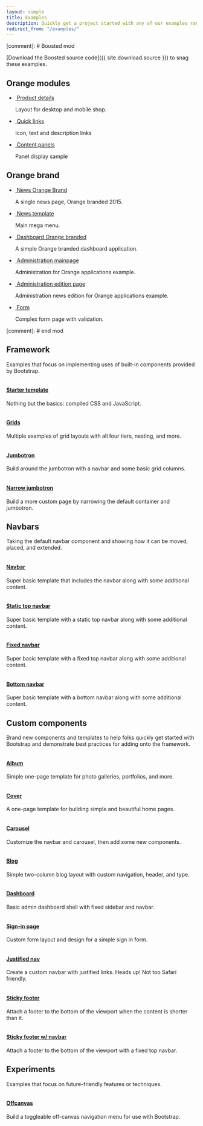 ```yaml
---
layout: simple
title: Examples
description: Quickly get a project started with any of our examples ranging from using parts of the framework to custom components and layouts.
redirect_from: "/examples/"
---
```


[comment]: # Boosted mod

[Download the Boosted source code]({{ site.download.source }}) to snag these examples.

## Orange modules

<ul class="row bd-examples">
  <li class="col-6 col-md-4">
    <a href="{{ site.baseurl }}/docs/{{ site.docs_version }}/examples/module-012-product-details/">
      <img class="img-thumbnail" src="{{ site.baseurl }}/docs/{{ site.docs_version }}/examples/screenshots/module-012-product-details.png" alt="">
      <span class="h4">Product details</span>
    </a>    
    <p>Layout for desktop and mobile shop.</p>
  </li>

  <li class="col-6 col-md-4">
    <a href="{{ site.baseurl }}/docs/{{ site.docs_version }}/examples/module-002-quick-links/">
      <img class="img-thumbnail" src="{{ site.baseurl }}/docs/{{ site.docs_version }}/examples/screenshots/module-002-quick-links.png" alt="">
      <span class="h4">Quick links</span>
    </a>
    <p>Icon, text and description links</p>
  </li>

  <li class="col-6 col-md-4">
    <a href="{{ site.baseurl }}/docs/{{ site.docs_version }}/examples/module-006-content-panel/">
      <img class="img-thumbnail" src="{{ site.baseurl }}/docs/{{ site.docs_version }}/examples/screenshots/module-006-content-panels.png" alt="">
      <span class="h4">Content panels</span>
    </a>
    <p>Panel display sample</p>
  </li>
</ul>

## Orange brand

<ul class="row bd-examples">
  <li class="col-6 col-md-4">
    <a href="{{ site.baseurl }}/docs/{{ site.docs_version }}/examples/orange-brand-2015/">
      <img class="img-thumbnail" src="{{ site.baseurl }}/docs/{{ site.docs_version }}/examples/screenshots/brand_2015.jpg" alt="">
      <span class="h4">News Orange Brand</span>
    </a>
    <p>A single news page, Orange branded 2015.</p>
  </li>

  <li class="col-6 col-md-4">
    <a href="{{ site.baseurl }}/docs/{{ site.docs_version }}/examples/orange-news/">
      <img class="img-thumbnail" src="{{ site.baseurl }}/docs/{{ site.docs_version }}/examples/screenshots/example_news.jpg" alt="">
      <span class="h4">News template</span>
    </a>
    <p>Main mega menu.</p>
  </li>

  <li class="col-6 col-md-4">
    <a href="{{ site.baseurl }}/docs/{{ site.docs_version }}/examples/orange-dashboard/">
      <img class="img-thumbnail" src="{{ site.baseurl }}/docs/{{ site.docs_version }}/examples/screenshots/example_dashboard.jpg" alt="">
      <span class="h4">Dashboard Orange branded</span>
    </a>
    <p>A simple Orange branded dashboard application.</p>
  </li>

  <li class="col-6 col-md-4">
    <a href="{{ site.baseurl }}/docs/{{ site.docs_version }}/examples/orange-admin/">
      <img class="img-thumbnail" src="{{ site.baseurl }}/docs/{{ site.docs_version }}/examples/screenshots/example_admin.jpg" alt="">
      <span class="h4">Administration mainpage</span>
    </a>
    <p>Administration for Orange applications example.</p>
  </li>

  <li class="col-6 col-md-4">
    <a href="{{ site.baseurl }}/docs/{{ site.docs_version }}/examples/orange-admin/edit.html">
      <img class="img-thumbnail" src="{{ site.baseurl }}/docs/{{ site.docs_version }}/examples/screenshots/example_admin.jpg" alt="">
      <span class="h4">Administration edition page</span>
    </a>
    <p>Administration news edition for Orange applications example.</p>
  </li>

  <li class="col-6 col-md-4">
    <a href="{{ site.baseurl }}/docs/{{ site.docs_version }}/examples/orange-form/">
      <img class="img-thumbnail" src="{{ site.baseurl }}/docs/{{ site.docs_version }}/examples/screenshots/example_form.jpg" alt="">
      <span class="h4">Form</span>
    </a>
    <p>Complex form page with validation.</p>
  </li>
</ul>


[comment]: # end mod


## Framework

Examples that focus on implementing uses of built-in components provided by Bootstrap.

<div class="row bd-examples">
  <div class="col-6 col-md-4">
    <a href="{{ site.baseurl }}/docs/{{ site.docs_version }}/examples/starter-template/">
      <img class="img-thumbnail" src="{{ site.baseurl }}/docs/{{ site.docs_version }}/examples/screenshots/starter-template.jpg" alt="">
      <h4>Starter template</h4>
    </a>
    <p>Nothing but the basics: compiled CSS and JavaScript.</p>
  </div>
  <div class="col-6 col-md-4">
    <a href="{{ site.baseurl }}/docs/{{ site.docs_version }}/examples/grid/">
      <img class="img-thumbnail" src="{{ site.baseurl }}/docs/{{ site.docs_version }}/examples/screenshots/grid.jpg" alt="">
      <h4>Grids</h4>
    </a>
    <p>Multiple examples of grid layouts with all four tiers, nesting, and more.</p>
  </div>
  <div class="clearfix hidden-md-up"></div>

  <div class="col-6 col-md-4">
    <a href="{{ site.baseurl }}/docs/{{ site.docs_version }}/examples/jumbotron/">
      <img class="img-thumbnail" src="{{ site.baseurl }}/docs/{{ site.docs_version }}/examples/screenshots/jumbotron.jpg" alt="">
      <h4>Jumbotron</h4>
    </a>
    <p>Build around the jumbotron with a navbar and some basic grid columns.</p>
  </div>
  <div class="col-6 col-md-4">
    <a href="{{ site.baseurl }}/docs/{{ site.docs_version }}/examples/narrow-jumbotron/">
      <img class="img-thumbnail" src="{{ site.baseurl }}/docs/{{ site.docs_version }}/examples/screenshots/jumbotron-narrow.jpg" alt="">
      <h4>Narrow jumbotron</h4>
    </a>
    <p>Build a more custom page by narrowing the default container and jumbotron.</p>
  </div>
</div>

## Navbars

Taking the default navbar component and showing how it can be moved, placed, and extended.

<div class="row bd-examples">
  <div class="col-6 col-md-4">
    <a href="{{ site.baseurl }}/docs/{{ site.docs_version }}/examples/navbars/">
      <img class="img-thumbnail" src="{{ site.baseurl }}/docs/{{ site.docs_version }}/examples/screenshots/navbar.jpg" alt="">
      <h4>Navbar</h4>
    </a>
    <p>Super basic template that includes the navbar along with some additional content.</p>
  </div>
  <div class="col-6 col-md-4">
    <a href="{{ site.baseurl }}/docs/{{ site.docs_version }}/examples/navbar-top/">
      <img class="img-thumbnail" src="{{ site.baseurl }}/docs/{{ site.docs_version }}/examples/screenshots/navbar-static.jpg" alt="">
      <h4>Static top navbar</h4>
    </a>
    <p>Super basic template with a static top navbar along with some additional content.</p>
  </div>
  <div class="clearfix hidden-md-up"></div>

  <div class="col-6 col-md-4">
    <a href="{{ site.baseurl }}/docs/{{ site.docs_version }}/examples/navbar-top-fixed/">
      <img class="img-thumbnail" src="{{ site.baseurl }}/docs/{{ site.docs_version }}/examples/screenshots/navbar-fixed.jpg" alt="">
      <h4>Fixed navbar</h4>
    </a>
    <p>Super basic template with a fixed top navbar along with some additional content.</p>
  </div>
  <div class="col-6 col-md-4">
    <a href="{{ site.baseurl }}/docs/{{ site.docs_version }}/examples/navbar-bottom/">
      <img class="img-thumbnail" src="{{ site.baseurl }}/docs/{{ site.docs_version }}/examples/screenshots/navbar-bottom.jpg" alt="">
      <h4>Bottom navbar</h4>
    </a>
    <p>Super basic template with a bottom navbar along with some additional content.</p>
  </div>
</div>

## Custom components

Brand new components and templates to help folks quickly get started with Bootstrap and demonstrate best practices for adding onto the framework.

<div class="row bd-examples">
  <div class="col-6 col-md-4">
    <a href="{{ site.baseurl }}/docs/{{ site.docs_version }}/examples/album/">
      <img class="img-thumbnail" src="{{ site.baseurl }}/docs/{{ site.docs_version }}/examples/screenshots/album.jpg" alt="">
      <h4>Album</h4>
    </a>
    <p>Simple one-page template for photo galleries, portfolios, and more.</p>
  </div>
  <div class="col-6 col-md-4">
    <a href="{{ site.baseurl }}/docs/{{ site.docs_version }}/examples/cover/">
      <img class="img-thumbnail" src="{{ site.baseurl }}/docs/{{ site.docs_version }}/examples/screenshots/cover.jpg" alt="">
      <h4>Cover</h4>
    </a>
    <p>A one-page template for building simple and beautiful home pages.</p>
  </div>
  <div class="clearfix hidden-md-up"></div>

  <div class="col-6 col-md-4">
    <a href="{{ site.baseurl }}/docs/{{ site.docs_version }}/examples/carousel/">
      <img class="img-thumbnail" src="{{ site.baseurl }}/docs/{{ site.docs_version }}/examples/screenshots/carousel.jpg" alt="">
      <h4>Carousel</h4>
    </a>
    <p>Customize the navbar and carousel, then add some new components.</p>
  </div>
  <div class="col-6 col-md-4">
    <a href="{{ site.baseurl }}/docs/{{ site.docs_version }}/examples/blog/">
      <img class="img-thumbnail" src="{{ site.baseurl }}/docs/{{ site.docs_version }}/examples/screenshots/blog.jpg" alt="">
      <h4>Blog</h4>
    </a>
    <p>Simple two-column blog layout with custom navigation, header, and type.</p>
  </div>
  <div class="clearfix hidden-md-up"></div>

  <div class="col-6 col-md-4">
    <a href="{{ site.baseurl }}/docs/{{ site.docs_version }}/examples/dashboard/">
      <img class="img-thumbnail" src="{{ site.baseurl }}/docs/{{ site.docs_version }}/examples/screenshots/dashboard.jpg" alt="">
      <h4>Dashboard</h4>
    </a>
    <p>Basic admin dashboard shell with fixed sidebar and navbar.</p>
  </div>
  <div class="col-6 col-md-4">
    <a href="{{ site.baseurl }}/docs/{{ site.docs_version }}/examples/signin/">
      <img class="img-thumbnail" src="{{ site.baseurl }}/docs/{{ site.docs_version }}/examples/screenshots/sign-in.jpg" alt="">
      <h4>Sign-in page</h4>
    </a>
    <p>Custom form layout and design for a simple sign in form.</p>
  </div>
  <div class="clearfix hidden-md-up"></div>

  <div class="col-6 col-md-4">
    <a href="{{ site.baseurl }}/docs/{{ site.docs_version }}/examples/justified-nav/">
      <img class="img-thumbnail" src="{{ site.baseurl }}/docs/{{ site.docs_version }}/examples/screenshots/justified-nav.jpg" alt="">
      <h4>Justified nav</h4>
    </a>
    <p>Create a custom navbar with justified links. Heads up! Not too Safari friendly.</p>
  </div>
  <div class="col-6 col-md-4">
    <a href="{{ site.baseurl }}/docs/{{ site.docs_version }}/examples/sticky-footer/">
      <img class="img-thumbnail" src="{{ site.baseurl }}/docs/{{ site.docs_version }}/examples/screenshots/sticky-footer.jpg" alt="">
      <h4>Sticky footer</h4>
    </a>
    <p>Attach a footer to the bottom of the viewport when the content is shorter than it.</p>
  </div>
  <div class="clearfix hidden-md-up"></div>

  <div class="col-6 col-md-4">
    <a href="{{ site.baseurl }}/docs/{{ site.docs_version }}/examples/sticky-footer-navbar/">
      <img class="img-thumbnail" src="{{ site.baseurl }}/docs/{{ site.docs_version }}/examples/screenshots/sticky-footer-navbar.jpg" alt="">
      <h4>Sticky footer w/ navbar</h4>
    </a>
    <p>Attach a footer to the bottom of the viewport with a fixed top navbar.</p>
  </div>
</div>

## Experiments

Examples that focus on future-friendly features or techniques.

<div class="row bd-examples">
  <div class="col-6 col-md-4">
    <a href="{{ site.baseurl }}/docs/{{ site.docs_version }}/examples/offcanvas/">
      <img class="img-thumbnail" src="{{ site.baseurl }}/docs/{{ site.docs_version }}/examples/screenshots/offcanvas.jpg" alt="">
      <h4>Offcanvas</h4>
    </a>
    <p>Build a toggleable off-canvas navigation menu for use with Bootstrap.</p>
  </div>
</div>
